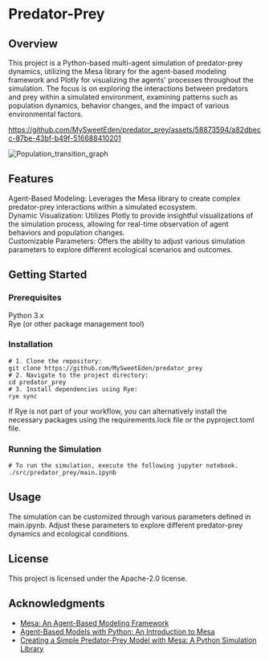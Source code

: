 # Predator-Prey
## Overview
This project is a Python-based multi-agent simulation of predator-prey dynamics, utilizing the Mesa library for the agent-based modeling framework and Plotly for visualizing the agents' processes throughout the simulation. The focus is on exploring the interactions between predators and prey within a simulated environment, examining patterns such as population dynamics, behavior changes, and the impact of various environmental factors.  

https://github.com/MySweetEden/predator_prey/assets/58873594/a82dbecc-87be-43bf-b49f-516688410201

![Population_transition_graph](https://github.com/MySweetEden/predator_prey/assets/58873594/0d4a8b8c-b671-4659-9a14-e13780bbf128)

## Features
Agent-Based Modeling: Leverages the Mesa library to create complex predator-prey interactions within a simulated ecosystem.  
Dynamic Visualization: Utilizes Plotly to provide insightful visualizations of the simulation process, allowing for real-time observation of agent behaviors and population changes.  
Customizable Parameters: Offers the ability to adjust various simulation parameters to explore different ecological scenarios and outcomes.

## Getting Started
### Prerequisites
Python 3.x  
Rye (or other package management tool)

### Installation
```
# 1. Clone the repository:
git clone https://github.com/MySweetEden/predator_prey
# 2. Navigate to the project directory:
cd predator_prey
# 3. Install dependencies using Rye:
rye sync
```
If Rye is not part of your workflow, you can alternatively install the necessary packages using the requirements.lock file or the pyproject.toml file.

### Running the Simulation
```
# To run the simulation, execute the following jupyter notebook.
./src/predator_prey/main.ipynb
```

## Usage
The simulation can be customized through various parameters defined in main.ipynb. Adjust these parameters to explore different predator-prey dynamics and ecological conditions.

## License
This project is licensed under the Apache-2.0 license.

## Acknowledgments
- [Mesa: An Agent-Based Modeling Framework](https://pdfs.semanticscholar.org/28a1/6e1b01b5897bde0e6fc676eacbc73d179ad6.pdf)
- [Agent-Based Models with Python: An Introduction to Mesa](https://www.complexityexplorer.org/courses/172-agent-based-models-with-python-an-introduction-to-mesa)
- [Creating a Simple Predator-Prey Model with Mesa: A Python Simulation Library](https://medium.com/@ulriktpedersen/creating-a-simple-predator-prey-model-with-mesa-a-python-simulation-library-4835f29791ae)
